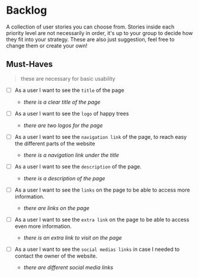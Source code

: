 # Backlog

A collection of user stories you can choose from. Stories inside each priority
level are not necessarily in order, it's up to your group to decide how they fit
into your strategy. These are also just suggestion, feel free to change them or
create your own!

## Must-Haves

> these are necessary for basic usability

- [ ] As a user I want to see the `title` of the page

  - _there is a clear title of the page_

- [ ] As a user I want to see the `logo` of happy trees

  - _there are two logos for the page_

- [ ] As a user I want to see the `navigation link` of the page, to reach easy
      the different parts of the website

  - _there is a navigation link under the title_

- [ ] As a user I want to see the `description` of the page.

  - _there is a description of the page_

- [ ] As a user I want to see the `links` on the page to be able to access more
      information.

  - _there are links on the page_

- [ ] As a user I want to see the `extra link` on the page to be able to access
      even more information.

  - _there is an extra link to visit on the page_

- [ ] As a user I want to see the `social medias links` in case I needed to
      contact the owner of the website.
  - _there are different social media links_

<!-- ## Should-Haves

> these will complete the user experience, but are not necessary

- [ ] As a ... I want to ... so that ...
  - _Given [context] when [a specific action is performed] then [a set of
    consequences should occur]_

## Could-Haves

> would be really cool ... if there's time

- [ ] As a ... I want to ... so that ...
  - _Given [context] when [a specific action is performed] then [a set of
    consequences should occur]_ -->
